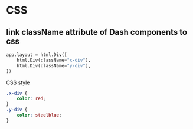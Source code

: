 # CSS

## link className attribute of Dash components to css
```py
app.layout = html.Div([
    html.Div(className="x-div"),
    html.Div(className="y-div"),
])
```

CSS style
```css
.x-div {
    color: red;
}
.y-div {
    color: steelblue;
}
```
